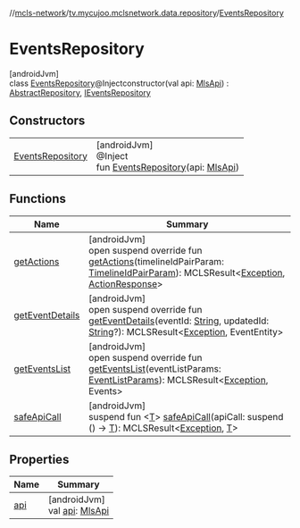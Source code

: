 //[mcls-network](../../../index.md)/[tv.mycujoo.mclsnetwork.data.repository](../index.md)/[EventsRepository](index.md)

# EventsRepository

[androidJvm]\
class [EventsRepository](index.md)@Injectconstructor(val api: [MlsApi](../../tv.mycujoo.mclsnetwork.network/-mls-api/index.md)) : [AbstractRepository](../../tv.mycujoo.mclsnetwork.domain.repository/-abstract-repository/index.md), [IEventsRepository](../../tv.mycujoo.mclsnetwork.domain.repository/-i-events-repository/index.md)

## Constructors

| | |
|---|---|
| [EventsRepository](-events-repository.md) | [androidJvm]<br>@Inject<br>fun [EventsRepository](-events-repository.md)(api: [MlsApi](../../tv.mycujoo.mclsnetwork.network/-mls-api/index.md)) |

## Functions

| Name | Summary |
|---|---|
| [getActions](get-actions.md) | [androidJvm]<br>open suspend override fun [getActions](get-actions.md)(timelineIdPairParam: [TimelineIdPairParam](../../tv.mycujoo.mclsnetwork.domain.params/-timeline-id-pair-param/index.md)): MCLSResult&lt;[Exception](https://kotlinlang.org/api/latest/jvm/stdlib/kotlin/-exception/index.html), [ActionResponse](../../tv.mycujoo.mclsnetwork.data.entity/-action-response/index.md)&gt; |
| [getEventDetails](get-event-details.md) | [androidJvm]<br>open suspend override fun [getEventDetails](get-event-details.md)(eventId: [String](https://kotlinlang.org/api/latest/jvm/stdlib/kotlin/-string/index.html), updatedId: [String](https://kotlinlang.org/api/latest/jvm/stdlib/kotlin/-string/index.html)?): MCLSResult&lt;[Exception](https://kotlinlang.org/api/latest/jvm/stdlib/kotlin/-exception/index.html), EventEntity&gt; |
| [getEventsList](get-events-list.md) | [androidJvm]<br>open suspend override fun [getEventsList](get-events-list.md)(eventListParams: [EventListParams](../../tv.mycujoo.mclsnetwork.domain.params/-event-list-params/index.md)): MCLSResult&lt;[Exception](https://kotlinlang.org/api/latest/jvm/stdlib/kotlin/-exception/index.html), Events&gt; |
| [safeApiCall](../../tv.mycujoo.mclsnetwork.domain.repository/-abstract-repository/safe-api-call.md) | [androidJvm]<br>suspend fun &lt;[T](../../tv.mycujoo.mclsnetwork.domain.repository/-abstract-repository/safe-api-call.md)&gt; [safeApiCall](../../tv.mycujoo.mclsnetwork.domain.repository/-abstract-repository/safe-api-call.md)(apiCall: suspend () -&gt; [T](../../tv.mycujoo.mclsnetwork.domain.repository/-abstract-repository/safe-api-call.md)): MCLSResult&lt;[Exception](https://kotlinlang.org/api/latest/jvm/stdlib/kotlin/-exception/index.html), [T](../../tv.mycujoo.mclsnetwork.domain.repository/-abstract-repository/safe-api-call.md)&gt; |

## Properties

| Name | Summary |
|---|---|
| [api](api.md) | [androidJvm]<br>val [api](api.md): [MlsApi](../../tv.mycujoo.mclsnetwork.network/-mls-api/index.md) |
